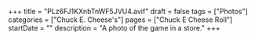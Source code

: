 +++
title = "PLz6FJ1KXnbTnWF5JVU4.avif"
draft = false
tags = ["Photos"]
categories = ["Chuck E. Cheese's"]
pages = ["Chuck E Cheese Roll"]
startDate = ""
description = "A photo of the game in a store."
+++
